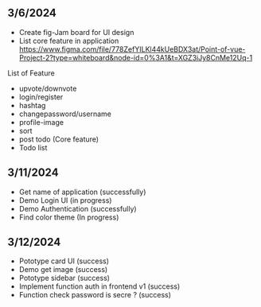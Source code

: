## 3/6/2024
- Create fig-Jam board for UI design
- List core feature in application
https://www.figma.com/file/778ZefYILKl44kUeBDX3at/Point-of-vue-Project-2?type=whiteboard&node-id=0%3A1&t=XGZ3iJy8CnMe12Uq-1

List of Feature
- upvote/downvote
- login/register
- hashtag
- changepassword/username
- profile-image
- sort
- post todo (Core feature)
- Todo list 

## 3/11/2024
- Get name of application (successfully)
- Demo Login UI (in progress)
- Demo Authentication (successfully)
- Find color theme (In progress)

## 3/12/2024
- Pototype card UI (success)
- Demo get image (success)
- Pototype sidebar (success)
- Implement function auth in frontend v1 (success)
- Function check password is secre ? (success)